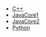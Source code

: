 + [C++](./CPP/readme.md)
+ [JavaCore1](./javaCore/readme.md)
+ [JavaCore2](./javaCore2/readme.md)
+ [Python](./Python/readme.md)